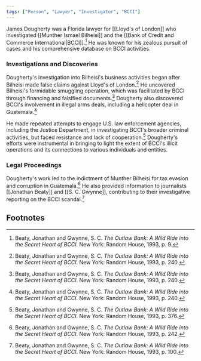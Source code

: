 ```yaml
---
tags: ["Person", "Lawyer", "Investigator", "BCCI"]
---
```

James Dougherty was a Florida lawyer for [[Lloyd's of London]] who investigated [[Munther Ismael Bilheisi]] and the [[Bank of Credit and Commerce International|BCCI]].[^1] He was known for his zealous pursuit of cases and his comprehensive database on BCCI activities.

### Investigations and Discoveries

Dougherty's investigation into Bilheisi's business activities began after Bilheisi made false claims against Lloyd's of London.[^2] He uncovered Bilheisi's formidable smuggling operation, which was facilitated by BCCI through financing and falsified documents.[^3] Dougherty also discovered BCCI's involvement in illegal arms deals, including a helicopter deal in Guatemala.[^4]

He made repeated attempts to engage U.S. law enforcement agencies, including the Justice Department, in investigating BCCI's broader criminal activities, but faced resistance and lack of cooperation.[^5] Dougherty's efforts were instrumental in bringing to light the extent of BCCI's illicit operations and its connections to various individuals and entities.

### Legal Proceedings

Dougherty's work led to the indictment of Munther Bilheisi for tax evasion and corruption in Guatemala.[^6] He also provided information to journalists [[Jonathan Beaty]] and [[S. C. Gwynne]], contributing to their investigative reporting on the BCCI scandal.[^7]

## Footnotes

[^1]: Beaty, Jonathan and Gwynne, S. C. *The Outlaw Bank: A Wild Ride into the Secret Heart of BCCI*. New York: Random House, 1993, p. 9.
[^2]: Beaty, Jonathan and Gwynne, S. C. *The Outlaw Bank: A Wild Ride into the Secret Heart of BCCI*. New York: Random House, 1993, p. 240.
[^3]: Beaty, Jonathan and Gwynne, S. C. *The Outlaw Bank: A Wild Ride into the Secret Heart of BCCI*. New York: Random House, 1993, p. 240.
[^4]: Beaty, Jonathan and Gwynne, S. C. *The Outlaw Bank: A Wild Ride into the Secret Heart of BCCI*. New York: Random House, 1993, p. 240.
[^5]: Beaty, Jonathan and Gwynne, S. C. *The Outlaw Bank: A Wild Ride into the Secret Heart of BCCI*. New York: Random House, 1993, p. 376.
[^6]: Beaty, Jonathan and Gwynne, S. C. *The Outlaw Bank: A Wild Ride into the Secret Heart of BCCI*. New York: Random House, 1993, p. 242.
[^7]: Beaty, Jonathan and Gwynne, S. C. *The Outlaw Bank: A Wild Ride into the Secret Heart of BCCI*. New York: Random House, 1993, p. 100.
